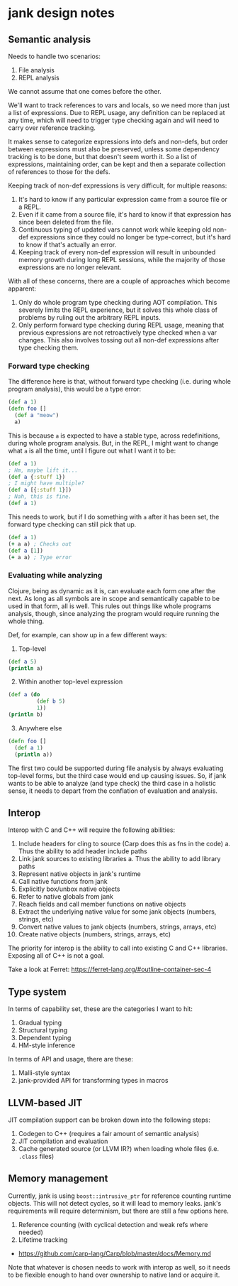 # jank design notes

## Semantic analysis
Needs to handle two scenarios:

1. File analysis
2. REPL analysis

We cannot assume that one comes before the other.

We'll want to track references to vars and locals, so we need more than just a
list of expressions. Due to REPL usage, any definition can be replaced at any
time, which will need to trigger type checking again and will need to carry over
reference tracking.

It makes sense to categorize expressions into defs and non-defs, but order
between expressions must also be preserved, unless some dependency tracking is
to be done, but that doesn't seem worth it. So a list of expressions,
maintaining order, can be kept and then a separate collection of references to those
for the defs.

Keeping track of non-def expressions is very difficult, for multiple reasons:

1. It's hard to know if any particular expression came from a source file or a
   REPL.
2. Even if it came from a source file, it's hard to know if that
   expression has since been deleted from the file.
3. Continuous typing of updated vars cannot work while keeping old non-def
   expressions since they could no longer be type-correct, but it's hard to know
   if that's actually an error.
4. Keeping track of every non-def expression will result in unbounded memory
   growth during long REPL sessions, while the majority of those expressions are
   no longer relevant.

With all of these concerns, there are a couple of approaches which become
apparent:

1. Only do whole program type checking during AOT compilation. This
   severely limits the REPL experience, but it solves this whole class of
   problems by ruling out the arbitrary REPL inputs.
2. Only perform forward type checking during REPL usage, meaning that previous
   expressions are not retroactively type checked when a var changes. This also
   involves tossing out all non-def expressions after type checking them.

### Forward type checking
The difference here is that, without forward type checking (i.e. during whole
program analysis), this would be a type error:

```clojure
(def a 1)
(defn foo []
  (def a "meow")
  a)
```

This is because `a` is expected to have a stable type, across redefinitions,
during whole program analysis. But, in the REPL, I might want to change what `a`
is all the time, until I figure out what I want it to be:

```clojure
(def a 1)
; Hm, maybe lift it...
(def a {:stuff 1})
; I might have multiple?
(def a [{:stuff 1}])
; Nah, this is fine.
(def a 1)
```

This needs to work, but if I do something with `a` after it has been set, the
forward type checking can still pick that up.

```clojure
(def a 1)
(+ a a) ; Checks out
(def a [1])
(+ a a) ; Type error
```

### Evaluating while analyzing
Clojure, being as dynamic as it is, can evaluate each form one after the next.
As long as all symbols are in scope and semantically capable to be used in that
form, all is well. This rules out things like whole programs analysis, though,
since analyzing the program would require running the whole thing.

Def, for example, can show up in a few different ways:

1. Top-level
```clojure
(def a 5)
(println a)
```

2. Within another top-level expression
```clojure
(def a (do
         (def b 5)
         1))
(println b)
```

3. Anywhere else
```clojure
(defn foo []
  (def a 1)
  (println a))
```

The first two could be supported during file analysis by always evaluating
top-level forms, but the third case would end up causing issues. So, if jank
wants to be able to analyze (and type check) the third case in a holistic sense,
it needs to depart from the conflation of evaluation and analysis.

## Interop
Interop with C and C++ will require the following abilities:

1. Include headers for cling to source (Carp does this as fns in the code)
  a. Thus the ability to add header include paths
2. Link jank sources to existing libraries
  a. Thus the ability to add library paths
3. Represent native objects in jank's runtime
4. Call native functions from jank
5. Explicitly box/unbox native objects
6. Refer to native globals from jank
7. Reach fields and call member functions on native objects
8. Extract the underlying native value for some jank objects (numbers, strings, etc)
9. Convert native values to jank objects (numbers, strings, arrays, etc)
10. Create native objects (numbers, strings, arrays, etc)

The priority for interop is the ability to call into existing C and C++
libraries. Exposing all of C++ is not a goal.

Take a look at Ferret: https://ferret-lang.org/#outline-container-sec-4

## Type system
In terms of capability set, these are the categories I want to hit:

1. Gradual typing
2. Structural typing
3. Dependent typing
4. HM-style inference

In terms of API and usage, there are these:

1. Malli-style syntax
2. jank-provided API for transforming types in macros

## LLVM-based JIT
JIT compilation support can be broken down into the following steps:

1. Codegen to C++ (requires a fair amount of semantic analysis)
2. JIT compilation and evaluation
3. Cache generated source (or LLVM IR?) when loading whole files (i.e. `.class` files)

## Memory management
Currently, jank is using `boost::intrusive_ptr` for reference counting runtime
objects. This will not detect cycles, so it will lead to memory leaks. jank's
requirements will require determinism, but there are still a few options here.

1. Reference counting (with cyclical detection and weak refs where needed)
2. Lifetime tracking
  * https://github.com/carp-lang/Carp/blob/master/docs/Memory.md

Note that whatever is chosen needs to work with interop as well, so it needs to
be flexible enough to hand over ownership to native land or acquire it.
